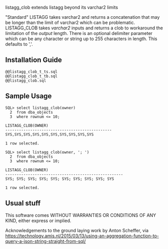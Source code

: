 listagg_clob extends listagg beyond its varchar2 limits

"Standard" LISTAGG takes varchar2 and returns a concatenation that may be longer than the limit of varchar2 which can be problematic.  LISTAGG_CLOB takes *varchar2* inputs and returns a clob to workaround the limitation of the *output* length. There is an optional delimiter parameter which can be any character or string up to 255 characters in length. This defaults to ','.


## Installation Guide

```console
@@listagg_clob_t_ts.sql
@@listagg_clob_t_tb.sql
@@listagg_clob.sql
```

## Sample Usage

```console
SQL> select listagg_clob(owner)
  2  from dba_objects
  3  where rownum <= 10;

LISTAGG_CLOB(OWNER)
-----------------------------------------------
SYS,SYS,SYS,SYS,SYS,SYS,SYS,SYS,SYS,SYS

1 row selected.
```

```console
SQL> select listagg_clob(owner, '; ')
  2  from dba_objects
  3  where rownum <= 10;

LISTAGG_CLOB(OWNER)
----------------------------------------------------
SYS; SYS; SYS; SYS; SYS; SYS; SYS; SYS; SYS; SYS

1 row selected.
```

## Usual stuff

This software comes WITHOUT WARRANTIES OR CONDITIONS OF ANY KIND, either express or implied.

Acknowledgements to the ground laying work by Anton Scheffer, via
https://technology.amis.nl/2015/03/13/using-an-aggregation-function-to-query-a-json-string-straight-from-sql/
